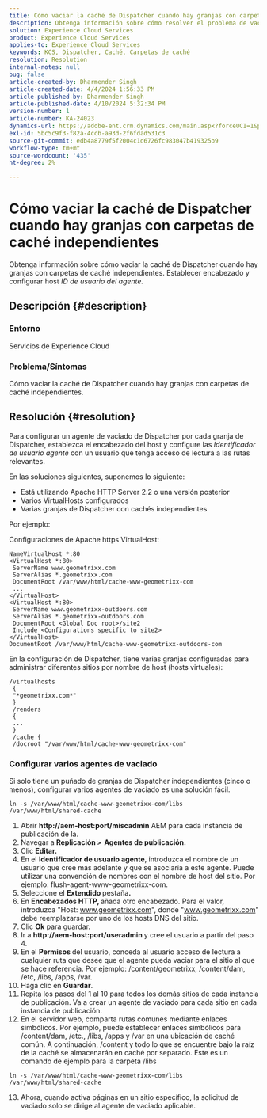 ```yaml
---
title: Cómo vaciar la caché de Dispatcher cuando hay granjas con carpetas de caché independientes
description: Obtenga información sobre cómo resolver el problema de vaciado de la caché de Dispatcher cuando hay granjas con carpetas de caché independientes.
solution: Experience Cloud Services
product: Experience Cloud Services
applies-to: Experience Cloud Services
keywords: KCS, Dispatcher, Caché, Carpetas de caché
resolution: Resolution
internal-notes: null
bug: false
article-created-by: Dharmender Singh
article-created-date: 4/4/2024 1:56:33 PM
article-published-by: Dharmender Singh
article-published-date: 4/10/2024 5:32:34 PM
version-number: 1
article-number: KA-24023
dynamics-url: https://adobe-ent.crm.dynamics.com/main.aspx?forceUCI=1&pagetype=entityrecord&etn=knowledgearticle&id=9c67221f-8bf2-ee11-904b-6045bd034c54
exl-id: 5bc5c9f3-f82a-4ccb-a93d-2f6fdad531c3
source-git-commit: edb4a8779f5f2004c1d6726fc983047b419325b9
workflow-type: tm+mt
source-wordcount: '435'
ht-degree: 2%

---
```


# Cómo vaciar la caché de Dispatcher cuando hay granjas con carpetas de caché independientes


Obtenga información sobre cómo vaciar la caché de Dispatcher cuando hay granjas con carpetas de caché independientes. Establecer encabezado y configurar host *ID de usuario del agente.*

## Descripción {#description}


### Entorno

Servicios de Experience Cloud

### Problema/Síntomas

Cómo vaciar la caché de Dispatcher cuando hay granjas con carpetas de caché independientes.


## Resolución {#resolution}


Para configurar un agente de vaciado de Dispatcher por cada granja de Dispatcher, establezca el encabezado del host y configure las *Identificador de usuario agente* con un usuario que tenga acceso de lectura a las rutas relevantes.

En las soluciones siguientes, suponemos lo siguiente:

- Está utilizando Apache HTTP Server 2.2 o una versión posterior
- Varios VirtualHosts configurados
- Varias granjas de Dispatcher con cachés independientes


Por ejemplo:

Configuraciones de Apache https VirtualHost:


```
NameVirtualHost *:80
<VirtualHost *:80>
 ServerName www.geometrixx.com
 ServerAlias *.geometrixx.com
 DocumentRoot /var/www/html/cache-www-geometrixx-com
 ...
</VirtualHost>
<VirtualHost *:80>
 ServerName www.geometrixx-outdoors.com
 ServerAlias *.geometrixx-outdoors.com
 DocumentRoot <Global Doc root>/site2
 Include <Configurations specific to site2>
</VirtualHost>
DocumentRoot /var/www/html/cache-www-geometrixx-outdoors-com
```


En la configuración de Dispatcher, tiene varias granjas configuradas para administrar diferentes sitios por nombre de host (hosts virtuales):


```
/virtualhosts
 {
 "*geometrixx.com*"
 }
 /renders
 {
 ...
 }
 /cache {
 /docroot "/var/www/html/cache-www-geometrixx-com"
```


### Configurar varios agentes de vaciado

Si solo tiene un puñado de granjas de Dispatcher independientes (cinco o menos), configurar varios agentes de vaciado es una solución fácil.


```
ln -s /var/www/html/cache-www-geometrixx-com/libs /var/www/html/shared-cache
```


1. Abrir <b>http://aem-host:port/miscadmin</b> AEM para cada instancia de publicación de la.
2. Navegar a <b>Replicación `>`  Agentes de publicación.</b>
3. Clic <b>Editar.</b>
4. En el <b>Identificador de usuario agente</b>, introduzca el nombre de un usuario que cree más adelante y que se asociaría a este agente. Puede utilizar una convención de nombres con el nombre de host del sitio. Por ejemplo: flush-agent-www-geometrixx-com.
5. Seleccione el <b>Extendido </b>pestaña<b>.</b>
6. En <b>Encabezados HTTP, </b>añada otro encabezado. Para el valor, introduzca &quot;Host: www.geometrixx.com&quot;, donde &quot;www.geometrixx.com&quot; debe reemplazarse por uno de los hosts DNS del sitio.
7. Clic <b>Ok</b> para guardar.
8. Ir a <b>http://aem-host:port/useradmin </b>y cree el usuario a partir del paso 4.
9. En el <b>Permisos </b>del usuario, conceda al usuario acceso de lectura a cualquier ruta que desee que el agente pueda vaciar para el sitio al que se hace referencia. Por ejemplo: /content/geometrixx, /content/dam, /etc, /libs, /apps, /var.
10. Haga clic en <b>Guardar</b>.
11. Repita los pasos del 1 al 10 para todos los demás sitios de cada instancia de publicación. Va a crear un agente de vaciado para cada sitio en cada instancia de publicación.
12. En el servidor web, comparta rutas comunes mediante enlaces simbólicos. Por ejemplo, puede establecer enlaces simbólicos para /content/dam, /etc., /libs, /apps y /var en una ubicación de caché común. A continuación, /content y todo lo que se encuentre bajo la raíz de la caché se almacenarán en caché por separado. Este es un comando de ejemplo para la carpeta /libs




   ```
   ln -s /var/www/html/cache-www-geometrixx-com/libs /var/www/html/shared-cache
   ```




13. Ahora, cuando activa páginas en un sitio específico, la solicitud de vaciado solo se dirige al agente de vaciado aplicable.

